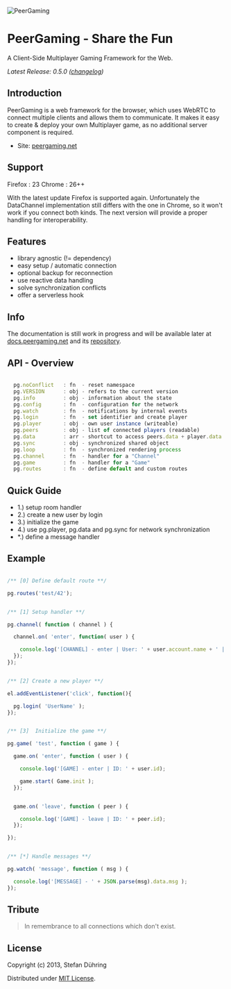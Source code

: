 ![PeerGaming](https://raw.github.com/PeerGaming/thesis/master/raw/logo/pg-logo_v2.png)

PeerGaming - Share the Fun
==========================

A Client-Side Multiplayer Gaming Framework for the Web.

_Latest Release: 0.5.0 ([changelog](https://github.com/PeerGaming/peergaming/blob/master/HISTORY.md))_


## Introduction

PeerGaming is a web framework for the browser, which uses WebRTC to connect multiple clients
and allows them to communicate. It makes it easy to create & deploy your own Multiplayer game,
as no additional server component is required.

- Site: [peergaming.net](http://peergaming.net)


## Support

  Firefox : 23
  Chrome  : 26++

With the latest update Firefox is supported again. Unfortunately the DataChannel
implementation still differs with the one in Chrome, so it won't work if you connect
both kinds. The next version will provide a proper handling for interoperability.


## Features

* library agnostic (!= dependency)
* easy setup / automatic connection
* optional backup for reconnection
* use reactive data handling
* solve synchronization conflicts
* offer a serverless hook


## Info

The documentation is still work in progress and will be available later at [docs.peergaming.net](http://docs.peergaming.net) and its [repository](https://github.com/PeerGaming/documentation).


## API - Overview

``` js

  pg.noConflict   : fn  - reset namespace
  pg.VERSION      : obj - refers to the current version
  pg.info         : obj - information about the state
  pg.config       : fn  - configuration for the network
  pg.watch        : fn  - notifications by internal events
  pg.login        : fn  - set identifier and create player
  pg.player       : obj - own user instance (writeable)
  pg.peers        : obj - list of connected players (readable)
  pg.data         : arr - shortcut to access peers.data + player.data
  pg.sync         : obj - synchronized shared object
  pg.loop         : fn  - synchronized rendering process
  pg.channel      : fn  - handler for a "Channel"
  pg.game         : fn  - handler for a "Game"
  pg.routes       : fn  - define default and custom routes

```


## Quick Guide

- 1.) setup room handler
- 2.) create a new user by login
- 3.) initialize the game
- 4.) use pg.player, pg.data and pg.sync for network synchronization
- *.) define a message handler


## Example

```js

/** [0] Define default route **/

pg.routes('test/42');


/** [1] Setup handler **/

pg.channel( function ( channel ) {

  channel.on( 'enter', function( user ) {

    console.log('[CHANNEL] - enter | User: ' + user.account.name + ' | Channel: ' + channel.id);
  });
});


/** [2] Create a new player **/

el.addEventListener('click', function(){

  pg.login( 'UserName' );
});


/** [3]  Initialize the game **/

pg.game( 'test', function ( game ) {

  game.on( 'enter', function ( user ) {

    console.log('[GAME] - enter | ID: ' + user.id);

    game.start( Game.init );
  });


  game.on( 'leave', function ( peer ) {

    console.log('[GAME] - leave | ID: ' + peer.id);
  });

});


/** [*] Handle messages **/

pg.watch( 'message', function ( msg ) {

  console.log('[MESSAGE] - ' + JSON.parse(msg).data.msg );
});


```

## Tribute

> In remembrance to all connections which don't exist.


## License

Copyright (c) 2013, Stefan Dühring

Distributed under [MIT License](https://github.com/PeerGaming/peergaming/blob/master/LICENSE).

